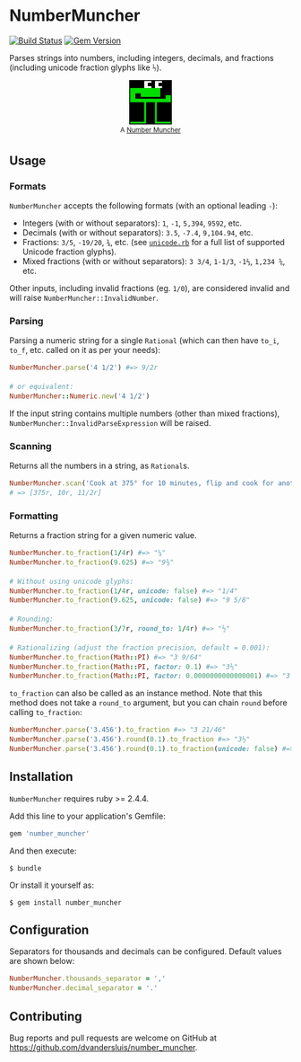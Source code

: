 # NumberMuncher

[![Build Status](https://travis-ci.org/dvandersluis/number_muncher.svg?branch=master)](https://travis-ci.org/dvandersluis/fractions)
[![Gem Version](https://badge.fury.io/rb/number_muncher.svg)](https://badge.fury.io/rb/number_muncher)

Parses strings into numbers, including integers, decimals, and fractions (including unicode fraction glyphs like `⅐`). 

<p align="center">
  <img src="assets/muncher.jpg" width="15%" height="15%">
  <br/>
  <sup align="center">
    A <a href="https://en.wikipedia.org/wiki/Munchers#Number_Munchers">Number Muncher</a>
  </sup>
</p>

## Usage

### Formats

`NumberMuncher` accepts the following formats (with an optional leading `-`):

* Integers (with or without separators): `1`, `-1`, `5,394`, `9592`, etc.
* Decimals (with or without separators): `3.5`, `-7.4`, `9,104.94`, etc.
* Fractions: `3/5`, `-19/20`, `¾`, etc. (see [`unicode.rb`](lib/number_muncher/unicode.rb) for a full list of supported Unicode fraction glyphs).
* Mixed fractions (with or without separators): `3 3/4`, `1-1/3`, `-1⅔`, `1,234 ⅚`, etc.

Other inputs, including invalid fractions (eg. `1/0`), are considered invalid and will raise `NumberMuncher::InvalidNumber`.

### Parsing

Parsing a numeric string for a single `Rational` (which can then have `to_i`, `to_f`, etc. called on it as per your needs):

```ruby
NumberMuncher.parse('4 1/2') #=> 9/2r

# or equivalent:
NumberMuncher::Numeric.new('4 1/2') 
```

If the input string contains multiple numbers (other than mixed fractions), `NumberMuncher::InvalidParseExpression` will be raised.

### Scanning

Returns all the numbers in a string, as `Rational`s.

```ruby
NumberMuncher.scan('Cook at 375° for 10 minutes, flip and cook for another 5.5 minutes')
# => [375r, 10r, 11/2r]
```

### Formatting

Returns a fraction string for a given numeric value.

```ruby
NumberMuncher.to_fraction(1/4r) #=> "¼"
NumberMuncher.to_fraction(9.625) #=> "9⅝"

# Without using unicode glyphs:
NumberMuncher.to_fraction(1/4r, unicode: false) #=> "1/4"
NumberMuncher.to_fraction(9.625, unicode: false) #=> "9 5/8"

# Rounding:
NumberMuncher.to_fraction(3/7r, round_to: 1/4r) #=> "½"

# Rationalizing (adjust the fraction precision, default = 0.001):
NumberMuncher.to_fraction(Math::PI) #=> "3 9/64"
NumberMuncher.to_fraction(Math::PI, factor: 0.1) #=> "3⅕"
NumberMuncher.to_fraction(Math::PI, factor: 0.0000000000000001) #=> "3 39854788871587/281474976710656"  
```

`to_fraction` can also be called as an instance method. Note that this method does not take a `round_to` argument, but you can chain `round` before calling `to_fraction`:

```ruby
NumberMuncher.parse('3.456').to_fraction #=> "3 21/46" 
NumberMuncher.parse('3.456').round(0.1).to_fraction #=> "3½"
NumberMuncher.parse('3.456').round(0.1).to_fraction(unicode: false) #=> "3 1/2"
```

## Installation

`NumberMuncher` requires ruby >= 2.4.4.

Add this line to your application's Gemfile:

```ruby
gem 'number_muncher'
```

And then execute:

    $ bundle

Or install it yourself as:

    $ gem install number_muncher

## Configuration

Separators for thousands and decimals can be configured. Default values are shown below:

```ruby
NumberMuncher.thousands_separator = ','
NumberMuncher.decimal_separator = '.'
```

## Contributing

Bug reports and pull requests are welcome on GitHub at https://github.com/dvandersluis/number_muncher.
